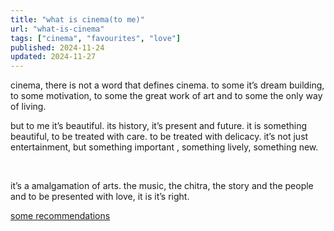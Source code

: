 ```yaml
---
title: "what is cinema(to me)"
url: "what-is-cinema"
tags: ["cinema", "favourites", "love"]
published: 2024-11-24
updated: 2024-11-27
---
```


cinema, there is not a word that defines cinema. to some it’s dream building, to some motivation, to some the great work of art and to some the only way of living.

but to me it’s beautiful. its history, it’s present and future. it is something beautiful, to be treated with care. to be treated with delicacy. it’s not just entertainment, but something important , something lively, something new.

<br>

it’s a amalgamation of arts. the music, the chitra, the story and the people and to be presented with love, it is it’s right.

<u><a href = "/cinema"> some recommendations </a></u>

